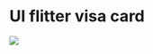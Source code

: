 # UI flitter visa card


<img src = 'https://raw.githubusercontent.com/mudiv/ui-movie-anime-flutter/main/imgApp/Screenshot_%D9%A2%D9%A0%D9%A2%D9%A3%D9%A0%D9%A5%D9%A1%D9%A5-%D9%A1%D9%A7%D9%A1%D9%A1%D9%A4%D9%A4.jpg](https://raw.githubusercontent.com/mudiv/flitter-ui-visa-card/main/imgsapp/Screenshot_1684685114.png)' ></img>
